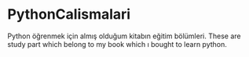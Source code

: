 # PythonCalismalari
Python öğrenmek için almış olduğum kitabın eğitim bölümleri.
These are study part which belong to my book which ı bought to learn python.

